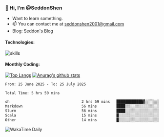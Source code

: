 ### 👋 Hi, I’m @SeddonShen
- Want to learn something.
- 📫 You can contact me at seddonshen2001@gmail.com
- Blog: [Seddon's Blog](https://seddonshen.github.io/)
#### Technologies:

![skills](https://skillicons.dev/icons?i=scala,js,html,css,bootstrap,jquery,c,cpp,cloudflare,django,docker,flask,git,github,githubactions,linux,latex,mysql,nodejs,ps,php,pr,py,raspberrypi,redis,unreal,v,vscode,vue,bash)

#### Monthly Coding:
[![Top Langs](https://github-readme-stats.vercel.app/api/top-langs?username=seddonshen&show_icons=true&locale=en&layout=compact&hide=html&langs_count=8)](https://github.com/SeddonShen/)
[![Anurag's github stats](https://github-readme-stats.vercel.app/api?username=SeddonShen&count_private=true&show_icons=true)](https://github.com/anuraghazra/github-readme-stats)
<!--START_SECTION:waka-->

```txt
From: 25 June 2025 - To: 25 July 2025

Total Time: 5 hrs 50 mins

sh                                 2 hrs 59 mins   ████████████▓░░░░░░░░░░░░   51.26 %
Markdown                           56 mins         ████░░░░░░░░░░░░░░░░░░░░░   16.21 %
Slurm                              56 mins         ████░░░░░░░░░░░░░░░░░░░░░   16.15 %
Scala                              15 mins         █░░░░░░░░░░░░░░░░░░░░░░░░   04.43 %
Other                              14 mins         █░░░░░░░░░░░░░░░░░░░░░░░░   04.11 %
```

<!--END_SECTION:waka-->

![WakaTime Daily](https://wakatime.com/share/@seddon2001/61a7e342-5f12-4fea-bf92-1fac161e97d6.svg)
<!---
SeddonShen/SeddonShen is a ✨ special ✨ repository because its `README.md` (this file) appears on your GitHub profile.
You can click the Preview link to take a look at your changes.
--->
